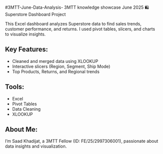  #3MTT-June-Data-Analysis-
3MTT knowledge showcase June 2025
 🛍️ Superstore Dashboard Project

This Excel dashboard analyzes Superstore data to find sales trends, customer performance, and returns. I used pivot tables, slicers, and charts to visualize insights.

## Key Features:
- Cleaned and merged data using XLOOKUP
- Interactive slicers (Region, Segment, Ship Mode)
- Top Products, Returns, and Regional trends

 ## Tools:
- Excel
- Pivot Tables
- Data Cleaning
- XLOOKUP

## About Me:
I’m Saad Khadijat, a 3MTT Fellow (ID: FE/25/2997306001), passionate about data insights and visualization.